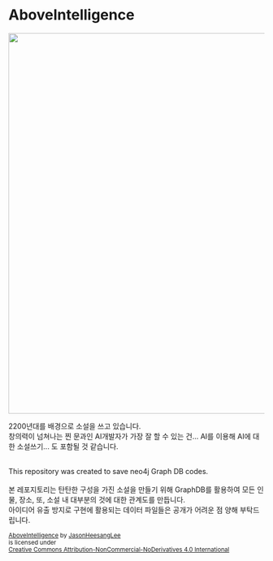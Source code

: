 # AboveIntelligence

<p align="center">
  
  <img width=750, src='https://github.com/jasonheesanglee/AboveIntelligence/assets/123557477/086a5faa-c9ba-406b-8ce7-80602a021b8c'>

  2200년대를 배경으로 소설을 쓰고 있습니다.<br>
  창의력이 넘쳐나는 찐 문과인 AI개발자가 가장 잘 할 수 있는 건... AI를 이용해 AI에 대한 소설쓰기... 도 포함될 것 같습니다.<br><br>

  This repository was created to save neo4j Graph DB codes.<br><br>
  본 레포지토리는 탄탄한 구성을 가진 소설을 만들기 위해 GraphDB를 활용하여 모든 인물, 장소, 또, 소설 내 대부분의 것에 대한 관계도를 만듭니다.<br>
  아이디어 유출 방지로 구현에 활용되는 데이터 파일들은 공개가 어려운 점 양해 부탁드립니다.<br>
</p>

<p align='left' xmlns:cc="http://creativecommons.org/ns#" xmlns:dct="http://purl.org/dc/terms/"><sub><a property="dct:title" rel="cc:attributionURL" href="https://github.com/jasonheesanglee/AboveIntelligence/blob/main/README.md">AboveIntelligence</a> by <a rel="cc:attributionURL dct:creator" property="cc:attributionName" href="https://github.com/jasonheesanglee">JasonHeesangLee</a><br> is licensed under <a href="https://creativecommons.org/licenses/by-nc-nd/4.0/?ref=chooser-v1" target="_blank" rel="license noopener noreferrer" style="display:inline-block;">Creative Commons Attribution-NonCommercial-NoDerivatives 4.0 International<br><img style="height:15px!important;margin-left:3px;vertical-align:text-bottom;" src="https://mirrors.creativecommons.org/presskit/icons/cc.svg?ref=chooser-v1" alt=""><img style="height:15px!important;margin-left:3px;vertical-align:text-bottom;" src="https://mirrors.creativecommons.org/presskit/icons/by.svg?ref=chooser-v1" alt=""><img style="height:15px!important;margin-left:3px;vertical-align:text-bottom;" src="https://mirrors.creativecommons.org/presskit/icons/nc.svg?ref=chooser-v1" alt=""><img style="height:15px!important;margin-left:3px;vertical-align:text-bottom;" src="https://mirrors.creativecommons.org/presskit/icons/nd.svg?ref=chooser-v1" alt=""></a></sub></p>

